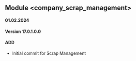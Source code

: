 ## Module <company_scrap_management>

#### 01.02.2024
#### Version 17.0.1.0.0
#### ADD
- Initial commit for Scrap Management
